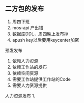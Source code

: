 ## 二方包的发布
1. 周四下班
2. mos-api 产出错
3. 数据库DDL，周四晚上发布掉
4. apush key以后要用keycenter加密

预发发布
1. 依赖人力资源
2. 依赖工作站的发布
3. 依赖空间资源
4. 需要工作站提供工作站的Code
5. 需要人力资源提供

人力资源发布
1. 




